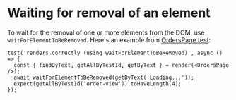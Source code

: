 # Waiting for removal of an element

To wait for the removal of one or more elements from the DOM, use
`waitForElementToBeRemoved`. Here's an example from
[OrdersPage test](../src/pages/OrdersPage/OrdersPage.test.tsx):

```tsx
test('renders correctly (using waitForElementToBeRemoved)', async () => {
  const { findByText, getAllByTestId, getByText } = render(<OrdersPage />);
  await waitForElementToBeRemoved(getByText('Loading...'));
  expect(getAllByTestId('order-view')).toHaveLength(4);
});
```
